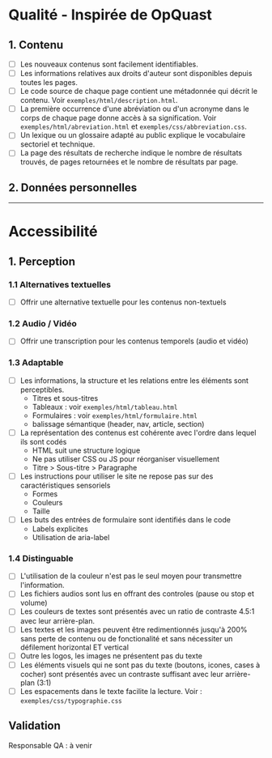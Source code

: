 # Qualité  - Inspirée de OpQuast
  
## 1. Contenu
- [ ] Les nouveaux contenus sont facilement identifiables.
- [ ] Les informations relatives aux droits d'auteur sont disponibles depuis toutes les pages.
- [ ] Le code source de chaque page contient une métadonnée qui décrit le contenu.  Voir `exemples/html/description.html`.
- [ ]  La première occurrence d'une abréviation ou d'un acronyme dans le corps de chaque page donne accès à sa signification. Voir `exemples/html/abreviation.html` et `exemples/css/abbreviation.css`.
- [ ] Un lexique ou un glossaire adapté au public explique le vocabulaire sectoriel et technique.
- [ ] La page des résultats de recherche indique le nombre de résultats trouvés, de pages retournées et le nombre de résultats par page.

## 2. Données personnelles


---

# Accessibilité

## 1. Perception

### 1.1 Alternatives textuelles
- [ ] Offrir une alternative textuelle pour les contenus non-textuels
### 1.2 Audio / Vidéo
- [ ] Offrir une transcription pour les contenus temporels (audio et vidéo)
### 1.3 Adaptable
- [ ] Les informations, la structure et les relations entre les éléments sont perceptibles. 
    - Titres et sous-titres
    - Tableaux : voir `exemples/html/tableau.html`
    - Formulaires : voir `exemples/html/formulaire.html`
    - balissage sémantique (header, nav, article, section)
- [ ] La représentation des contenus est cohérente avec l'ordre dans lequel ils sont codés
    - HTML suit une structure logique
    - Ne pas utiliser CSS ou JS pour réorganiser visuellement
    - Titre > Sous-titre > Paragraphe
- [ ] Les instructions pour utiliser le site ne repose pas sur des caractéristiques sensoriels
    - Formes
    - Couleurs
    - Taille
 - [ ] Les buts des entrées de formulaire sont identifiés dans le code
    - Labels explicites
    - Utilisation de aria-label
### 1.4 Distinguable
- [ ] L'utilisation de la couleur n'est pas le seul moyen pour transmettre l'information.
- [ ] Les fichiers audios sont lus en offrant des controles (pause ou stop et volume)
- [ ] Les couleurs de textes sont présentés avec un ratio de contraste 4.5:1 avec leur arrière-plan.
- [ ] Les textes et les images peuvent être redimentionnés jusqu'à 200% sans perte de contenu ou de fonctionalité et sans nécessiter un défilement horizontal ET vertical
- [ ] Outre les logos, les images ne présentent pas du texte
- [ ] Les éléments visuels qui ne sont pas du texte (boutons, icones, cases à cocher) sont présentés avec un contraste suffisant avec leur arrière-plan (3:1)
- [ ] Les espacements dans le texte facilite la lecture. Voir : `exemples/css/typographie.css`

## Validation
Responsable QA : à venir